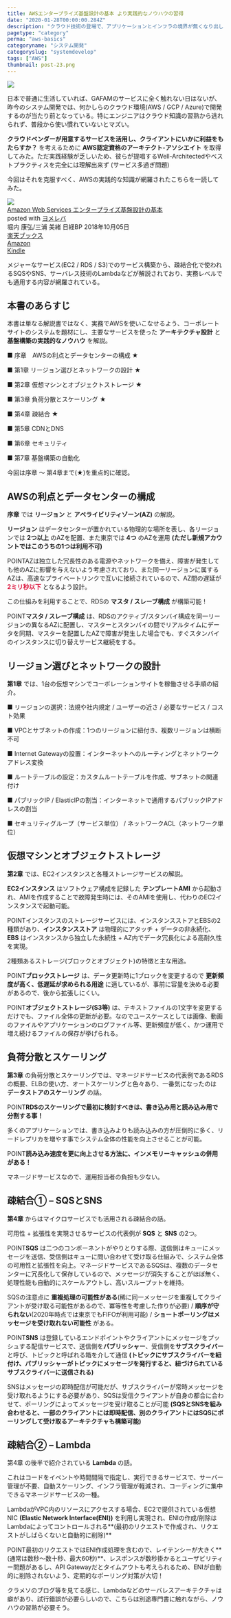 ```yaml
---
title: AWSエンタープライズ基盤設計の基本 より実践的なノウハウの習得
date: "2020-01-28T00:00:00.284Z"
description: "クラウド技術の登場で、アプリケーションとインフラの境界が無くなり出し、どんなポジションでも最低限のクラウド技術が重要な昨今。クラウド業界をリードしているアマゾンのAWSを学ぶことは、どのレイヤーの技術者にも求められている。"
pagetype: "category"
perma: "aws-basics"
categoryname: "システム開発"
categoryslug: "systemdevelop"
tags: ["AWS"]
thumbnail: post-23.png
---
```


![](./post-23.png)

日本で普通に生活していれば、GAFAMのサービスに全く触れない日はないが、昨今のシステム開発では、何かしらのクラウド環境(AWS / GCP / Azure)で開発するのが当たり前となっている。特にエンジニアはクラウド知識の習熟から逃れられず、普段から使い慣れていないとマズい。

**クラウドベンダーが用意するサービスを活用し、クライアントにいかに利益をもたらすか？** を考えるために **AWS認定資格のアーキテクト-アソシエイト** を取得してみた。ただ実践経験が乏しいため、彼らが提唱するWell-Architectedやベストプラクティスを完全には理解出来ず (サービス多過ぎ問題)

今回はそれを克服すべく、AWSの実践的な知識が網羅されたこちらを一読してみた。

<div class="cstmreba"><div class="booklink-box"><div class="booklink-image"><a href="https://hb.afl.rakuten.co.jp/hgc/146fe51c.1fd043a3.146fe51d.605dc196/yomereba_main_202001281649171838?pc=http%3A%2F%2Fbooks.rakuten.co.jp%2Frb%2F15610238%2F%3Fscid%3Daf_ich_link_urltxt%26m%3Dhttp%3A%2F%2Fm.rakuten.co.jp%2Fev%2Fbook%2F" target="_blank" rel="noopener noreferrer"><img src="https://thumbnail.image.rakuten.co.jp/@0_mall/book/cabinet/2676/9784822292676.jpg?_ex=160x160" style="border: none;" /></a></div><div class="booklink-info"><div class="booklink-name"><a href="https://hb.afl.rakuten.co.jp/hgc/146fe51c.1fd043a3.146fe51d.605dc196/yomereba_main_202001281649171838?pc=http%3A%2F%2Fbooks.rakuten.co.jp%2Frb%2F15610238%2F%3Fscid%3Daf_ich_link_urltxt%26m%3Dhttp%3A%2F%2Fm.rakuten.co.jp%2Fev%2Fbook%2F" target="_blank" rel="noopener noreferrer">Amazon Web Services エンタープライズ基盤設計の基本</a><div class="booklink-powered-date">posted with <a href="https://yomereba.com" rel="nofollow noopener noreferrer" target="_blank">ヨメレバ</a></div></div><div class="booklink-detail">堀内 康弘/三浦 美緒 日経BP 2018年10月05日    </div><div class="booklink-link2"><div class="shoplinkrakuten"><a href="https://hb.afl.rakuten.co.jp/hgc/146fe51c.1fd043a3.146fe51d.605dc196/yomereba_main_202001281649171838?pc=http%3A%2F%2Fbooks.rakuten.co.jp%2Frb%2F15610238%2F%3Fscid%3Daf_ich_link_urltxt%26m%3Dhttp%3A%2F%2Fm.rakuten.co.jp%2Fev%2Fbook%2F" target="_blank" rel="noopener noreferrer">楽天ブックス</a></div><div class="shoplinkamazon"><a href="https://www.amazon.co.jp/exec/obidos/asin/4822292673/kanon123-22/" target="_blank" rel="noopener noreferrer">Amazon</a></div><div class="shoplinkkindle"><a href="https://www.amazon.co.jp/gp/search?keywords=Amazon%20Web%20Services%20%E3%82%A8%E3%83%B3%E3%82%BF%E3%83%BC%E3%83%97%E3%83%A9%E3%82%A4%E3%82%BA%E5%9F%BA%E7%9B%A4%E8%A8%AD%E8%A8%88%E3%81%AE%E5%9F%BA%E6%9C%AC&__mk_ja_JP=%83J%83%5E%83J%83i&url=node%3D2275256051&tag=kanon123-22" target="_blank" rel="noopener noreferrer">Kindle</a></div>                              	  	  	  	  	</div></div><div class="booklink-footer"></div></div></div>

メジャーなサービス(EC2 / RDS / S3)でのサービス構築から、疎結合化で使われるSQSやSNS、サーバレス技術のLambdaなどが解説されており、実務レベルでも通用する内容が網羅されている。

## 本書のあらすじ

本書は単なる解説書ではなく、実務でAWSを使いこなせるよう、コーポレートサイトのシステムを題材にし、主要なサービスを使った **アーキテクチャ設計** と **基盤構築の実践的なノウハウ** を解説。

<div class="blackboard-box">
<p>■ 序章 AWSの利点とデータセンターの構成 ★</p>
<p>■ 第1章 リージョン選びとネットワークの設計 ★</p>
<p>■ 第2章 仮想マシンとオブジェクトストレージ ★</p>
<p>■ 第3章 負荷分散とスケーリング ★</p>
<p>■ 第4章 疎結合 ★</p>
<p>■ 第5章 CDNとDNS</p>
<p>■ 第6章 セキュリティ</p>
<p>■ 第7章 基盤構築の自動化</p>
<div class="chalk1"></div>
<div class="chalk2"></div>
</div>

今回は序章 〜 第4章まで(★)を重点的に確認。

## AWSの利点とデータセンターの構成

**序章** では **リージョン** と **アベライビリティゾーン(AZ)** の解説。

**リージョン** はデータセンターが置かれている物理的な場所を表し、各リージョンでは **2つ以上** のAZを配置、また東京では **4つ** のAZを運用 **(ただし新規アカウントではこのうちの1つは利用不可)**

<span class="mark">POINT</span>AZは独立した冗長性のある電源やネットワークを備え、障害が発生しても他のAZに影響を与えないよう考慮されており、また同一リージョンに属するAZは、高速なプライベートリンクで互いに接続されているので、AZ間の遅延が <span style="color: crimson; font-weight: bold;">2ミリ秒以下</span> となるよう設計。

この仕組みを利用することで、RDSの **マスタ / スレーブ構成** が構築可能！

<span class="mark">POINT</span>**マスタ / スレーブ構成** は、RDSのアクティブ/スタンバイ構成を同一リージョンの異なるAZに配置し、マスターとスタンバイの間でリアルタイムにデータを同期、マスターを配置したAZで障害が発生した場合でも、すぐスタンバイのインスタンスに切り替えサービス継続をする。

## リージョン選びとネットワークの設計

**第1章** では、1台の仮想マシンでコーポレーションサイトを稼働させる手順の紹介。

<div class="blackboard-box">
<p>■ リージョンの選択：法規や社内規定 / ユーザーの近さ / 必要なサービス / コスト効果</p>
<p>■ VPCとサブネットの作成：1つのリージョンに紐付き、複数リージョンは横断不可</p>
<p>■ Internet Gatewayの設置：インターネットへのルーティングとネットワークアドレス変換</p>
<p>■ ルートテーブルの設定：カスタムルートテーブルを作成、サブネットの関連付け</p>
<p>■ パブリックIP / ElasticIPの割当：インターネットで通用するパブリックIPアドレスの割当</p>
<p>■ セキュリティグループ（サービス単位） / ネットワークACL（ネットワーク単位）</p>
<div class="chalk1"></div>
<div class="chalk2"></div>
</div>

## 仮想マシンとオブジェクトストレージ

**第2章** では、EC2インスタンスと各種ストレージサービスの解説。

**EC2インスタンス** はソフトウェア構成を記録した **テンプレートAMI** から起動され、AMIを作成することで故障発生時には、そのAMIを使用し、代わりのEC2インスタンスで起動可能。

<span class="mark">POINT</span>インスタンスのストレージサービスには、インスタンスストアとEBSの2種類があり、**インスタンスストア** は物理的にアタッチ + データの非永続化、**EBS** はインスタンスから独立した永続性 + AZ内でデータ冗長化による高耐久性を実現。

2種類あるストレージ(ブロックとオブジェクト)の特徴と主な用途。

<span class="mark">POINT</span>**ブロックストレージ** は、データ更新時に1ブロックを変更するので **更新頻度が高く、低遅延が求められる用途** に適しているが、事前に容量を決める必要があるので、後から拡張しにくい。

<span class="mark">POINT</span>**オブジェクトストレージ(S3等)** は、テキストファイルの1文字を変更するだけでも、ファイル全体の更新が必要。なのでユースケースとしては画像、動画のファイルやアプリケーションのログファイル等、更新頻度が低く、かつ運用で増え続けるファイルの保存が挙げられる。

## 負荷分散とスケーリング

**第3章** の負荷分散とスケーリングでは、マネージドサービスの代表例であるRDSの概要、ELBの使い方、オートスケーリングと色々あり、一番気になったのは **データストアのスケーリング** の話。

<span class="mark">POINT</span>**RDSのスケーリングで最初に検討すべきは、書き込み用と読み込み用で分割する事！**

多くのアプリケーションでは、書き込みよりも読み込みの方が圧倒的に多く、リードレプリカを増やす事でシステム全体の性能を向上させることが可能。

<span class="mark">POINT</span>**読み込み速度を更に向上させる方法に、インメモリーキャッシュの併用がある！**

マネージドサービスなので、運用担当者の負担も少ない。

## 疎結合① – SQSとSNS

**第4章** からはマイクロサービスでも活用される疎結合の話。

可用性 + 拡張性を実現させるサービスの代表例が **SQS** と **SNS** の2つ。

<span class="mark">POINT</span>**SQS** は二つのコンポーネントがやりとりする際、送信側はキューにメッセージを送信、受信側はキューに問い合わせて受け取る仕組みで、システム全体の可用性と拡張性を向上。マネージドサービスであるSQSは、複数のデータセンターに冗長化して保存しているので、メッセージが消失することがほぼ無く、処理性能も自動的にスケールアウトし、高いスループットを維持。

SQSの注意点に **重複処理の可能性がある**(稀に同一メッセージを重複してクライアントが受け取る可能性があるので、冪等性を考慮した作りが必要) / **順序が守られない**(2020年時点では東京でもFIFOが利用可能) / **ショートポーリングはメッセージを受け取れない可能性** がある。

<span class="mark">POINT</span>**SNS** は登録しているエンドポイントやクライアントにメッセージをプッシュする配信サービスで、送信側を**パブリッシャー**、受信側を**サブスクライバー**と呼び、トピックと呼ばれる箱を介して通信 **(トピックにサブスクライバーを紐付け、パブリッシャーがトピックにメッセージを発行すると、紐づけられているサブスクライバーに送信される)**

SNSはメッセージの即時配信が可能だが、サブスクライバーが常時メッセージを受け取れるようにする必要があり、SQSは受信クライアントが自身の都合に合わせて、ポーリングによってメッセージを受け取ることが可能 **(SQSとSNSを組み合わせると、一部のクライアントには即時配信、別のクライアントにはSQSにポーリングして受け取るアーキテクチャも構築可能)**

## 疎結合② – Lambda

第4章 の後半で紹介されている **Lambda** の話。

これはコードをイベントや時間間隔で指定し、実行できるサービスで、サーバー管理が不要、自動スケーリング、インフラ管理が軽減され、コーディングに集中できるマネージドサービスの一種。

LambdaがVPC内のリソースにアクセスする場合、EC2で提供されている仮想NIC **(Elastic Network Interface(ENI))** を利用し実現され、ENIの作成/削除はLambdaによってコントロールされる**(最初のリクエストで作成され、リクエストがしばらくないと自動的に削除)**

<span class="mark">POINT</span>最初のリクエストではENI作成処理を含むので、レイテンシーが大きく**(通常は数秒〜数十秒、最大60秒)**、レスポンスが数秒掛かるとユーザビリティー問題があるし、API Gatewayだとタイムアウトも考えられるため、ENIが自動的に削除されないよう、定期的なポーリング対策が大切！

クラメソのブログ等を見てる感じ、Lambdaなどのサーバレスアーキテクチャは癖があり、試行錯誤が必要らしいので、こちらは別途専門書に触れながら、ノウハウの習熟が必要そう。